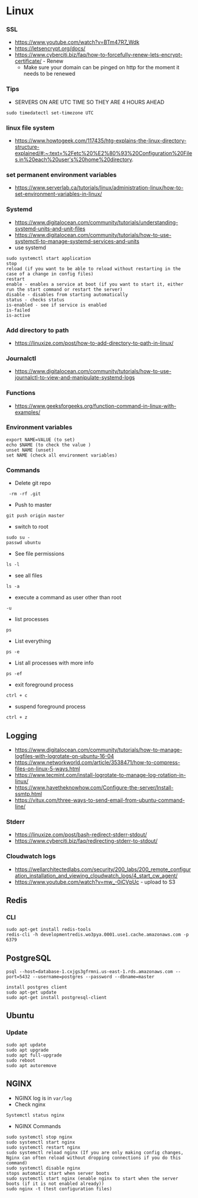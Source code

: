 # Linux

### SSL
- https://www.youtube.com/watch?v=BTm47R7_Wdk
- https://letsencrypt.org/docs/
- https://www.cyberciti.biz/faq/how-to-forcefully-renew-lets-encrypt-certificate/ - Renew
    - Make sure your domain can be pinged on http for the moment it needs to be renewed

### Tips
- SERVERS ON ARE UTC TIME SO THEY ARE 4 HOURS AHEAD
```
sudo timedatectl set-timezone UTC
```

### linux file system
- https://www.howtogeek.com/117435/htg-explains-the-linux-directory-structure-explained/#:~:text=%2Fetc%20%E2%80%93%20Configuration%20Files,in%20each%20user's%20home%20directory.

### set permanent environment variables
- https://www.serverlab.ca/tutorials/linux/administration-linux/how-to-set-environment-variables-in-linux/

### Systemd
- https://www.digitalocean.com/community/tutorials/understanding-systemd-units-and-unit-files
- https://www.digitalocean.com/community/tutorials/how-to-use-systemctl-to-manage-systemd-services-and-units
- use systemd
```
sudo systemctl start application
stop
reload (if you want to be able to reload without restarting in the case of a change in config files)
restart
enable - enables a service at boot (if you want to start it, either run the start command or restart the server)
disable - disables from starting automatically
status - checks status
is-enabled - see if service is enabled
is-failed
is-active
```

### Add directory to path
- https://linuxize.com/post/how-to-add-directory-to-path-in-linux/

### Journalctl
- https://www.digitalocean.com/community/tutorials/how-to-use-journalctl-to-view-and-manipulate-systemd-logs

### Functions
- https://www.geeksforgeeks.org/function-command-in-linux-with-examples/

### Environment variables
```
export NAME=VALUE (to set)
echo $NAME (to check the value )
unset NAME (unset)
set NAME (check all environment variables)
```

### Commands
- Delete git repo 
```
 -rm -rf .git
```
- Push to master
```
git push origin master
```
- switch to root
```
sudo su - 
passwd ubuntu
```
- See file permissions
```
ls -l
```
- see all files
```
ls -a
```
- execute a command as user other than root
```
-u
```
- list processes
```
ps
```
- List everything
```
ps -e
```
- List all processes with more info
```
ps -ef
```
- exit foreground process
```
ctrl + c
```
- suspend foreground process
```
ctrl + z
```

## Logging

- https://www.digitalocean.com/community/tutorials/how-to-manage-logfiles-with-logrotate-on-ubuntu-16-04
- https://www.networkworld.com/article/3538471/how-to-compress-files-on-linux-5-ways.html
- https://www.tecmint.com/install-logrotate-to-manage-log-rotation-in-linux/
- https://www.havetheknowhow.com/Configure-the-server/Install-ssmtp.html
- https://vitux.com/three-ways-to-send-email-from-ubuntu-command-line/

### Stderr
- https://linuxize.com/post/bash-redirect-stderr-stdout/
- https://www.cyberciti.biz/faq/redirecting-stderr-to-stdout/

### Cloudwatch logs
- https://wellarchitectedlabs.com/security/200_labs/200_remote_configuration_installation_and_viewing_cloudwatch_logs/4_start_cw_agent/
- https://www.youtube.com/watch?v=mw_-0iCVpUc - upload to S3

## Redis

### CLI
```
sudo apt-get install redis-tools
redis-cli -h developmentredis.wo3pya.0001.use1.cache.amazonaws.com -p 6379
```

## PostgreSQL
```
psql --host=database-1.cxjgs3gfrmni.us-east-1.rds.amazonaws.com --port=5432 --username=postgres --password --dbname=master

install postgres client
sudo apt-get update
sudo apt-get install postgresql-client

```

## Ubuntu

### Update
```
sudo apt update 
sudo apt upgrade 
sudo apt full-upgrade
sudo reboot
sudo apt autoremove

```

## NGINX

- NGINX log is in ```var/log```
- Check nginx
```
Systemctl status nginx
```
- NGINX Commands
```
sudo systemctl stop nginx
sudo systemctl start nginx
sudo systemctl restart nginx
sudo systemctl reload nginx (If you are only making config changes, Nginx can often reload without dropping connections if you do this command)
sudo systemctl disable nginx
stops automatic start when server boots
sudo systemctl start nginx (enable nginx to start when the server boots (if it is not enabled already))
sudo nginx -t (test configuration files)
```
